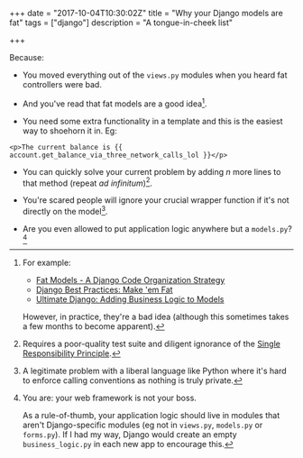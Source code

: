 +++
date = "2017-10-04T10:30:02Z"
title = "Why your Django models are fat"
tags = ["django"]
description = "A tongue-in-cheek list"

+++

Because:

- You moved everything out of the `views.py` modules when you heard fat controllers
  were bad.

- And you've read that fat models are a good idea[^fatmodels].

- You need some extra functionality in a template and this is the easiest way
  to shoehorn it in. Eg:

```html+django
<p>The current balance is {{ account.get_balance_via_three_network_calls_lol }}</p>
```

- You can quickly solve your current problem by adding _n_ more lines to that method (repeat _ad infinitum_)[^srp].

- You're scared people will ignore your crucial wrapper function if it's not
    directly on the model[^scared].

- Are you even allowed to put application logic anywhere but a `models.py`?[^permission]


[^fatmodels]: For example:

    - [Fat Models - A Django Code Organization Strategy](https://hackerfall.com/story/fat-models--a-django-code-organization-strategy)
    - [Django Best Practices: Make 'em Fat](http://django-best-practices.readthedocs.io/en/latest/applications.html#make-em-fat)
    - [Ultimate Django: Adding Business Logic to Models](https://ultimatedjango.com/learn-django/lessons/adding-business-logic-to-models/)

    However, in practice, they're a bad idea (although this sometimes takes a
    few months to become apparent).

[^scared]: A legitimate problem with a liberal language like Python where it's
    hard to enforce calling conventions as nothing is truly private.

[^srp]: Requires a poor-quality test suite and diligent ignorance of the [Single
    Responsibility Principle](https://en.wikipedia.org/wiki/Single_responsibility_principle).

[^permission]: You are: your web framework is not your boss. 

    As a rule-of-thumb, your application logic should live in modules that aren't
    Django-specific modules (eg not in `views.py`, `models.py` or `forms.py`).
    If I had my way, Django would create an empty `business_logic.py` in each
    new app to encourage this.
